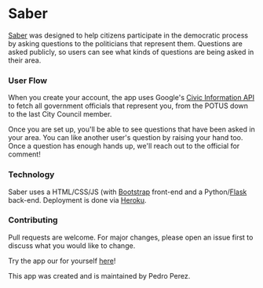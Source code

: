 # Saber

[Saber](https://saber-app.herokuapp.com/) was designed to help citizens participate in the democratic process by asking questions to the politicians that represent them. Questions are asked publicly, so users can see what kinds of questions are being asked in their area.

### User Flow

When you create your account, the app uses Google's [Civic Information API](https://developers.google.com/civic-information) to fetch all government officials that represent you, from the POTUS down to the last City Council member.

Once you are set up, you'll be able to see questions that have been asked in your area. You can like another user's question by raising your hand too. Once a question has enough hands up, we'll reach out to the official for comment!

### Technology

Saber uses a HTML/CSS/JS (with [Bootstrap](https://getbootstrap.com/docs/4.5/getting-started/introduction/) front-end and a Python/[Flask](https://flask.palletsprojects.com/en/1.1.x/) back-end. Deployment is done via [Heroku](https://devcenter.heroku.com/categories/reference).

### Contributing

Pull requests are welcome. For major changes, please open an issue first to discuss what you would like to change.

Try the app our for yourself [here](https://saber-app.herokuapp.com/)!

This app was created and is maintained by Pedro Perez.
